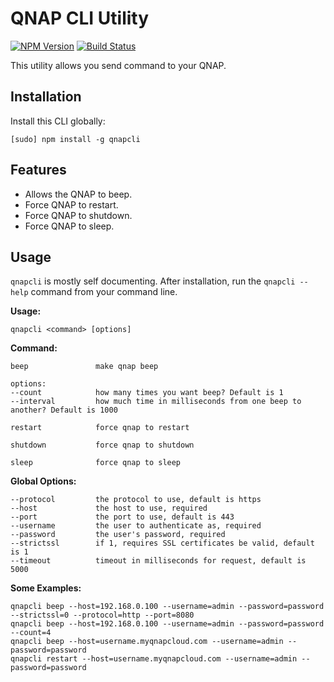 # QNAP CLI Utility
[![NPM Version](https://img.shields.io/npm/v/qnapcli.svg)](https://www.npmjs.com/package/qnapcli)
[![Build Status](https://travis-ci.org/tommasomarchionni/qnapcli.svg?branch=master)](https://travis-ci.org/tommasomarchionni/qnapcli)

This utility allows you send command to your QNAP.

## Installation

Install this CLI globally:

```
[sudo] npm install -g qnapcli
```

## Features

 - Allows the QNAP to beep.
 - Force QNAP to restart.
 - Force QNAP to shutdown.
 - Force QNAP to sleep.

## Usage

`qnapcli` is mostly self documenting. After installation, run the `qnapcli --help` command from your command line.

   **Usage:**
   
    qnapcli <command> [options]

   **Command:**
    
    beep               make qnap beep
     
    options:
    --count            how many times you want beep? Default is 1
    --interval         how much time in milliseconds from one beep to another? Default is 1000
     
    restart            force qnap to restart
     
    shutdown           force qnap to shutdown
     
    sleep              force qnap to sleep 

   **Global Options:**

    --protocol         the protocol to use, default is https
    --host             the host to use, required
    --port             the port to use, default is 443
    --username         the user to authenticate as, required
    --password         the user's password, required
    --strictssl        if 1, requires SSL certificates be valid, default is 1
    --timeout          timeout in milliseconds for request, default is 5000
    
   **Some Examples:**

    qnapcli beep --host=192.168.0.100 --username=admin --password=password --strictssl=0 --protocol=http --port=8080
    qnapcli beep --host=192.168.0.100 --username=admin --password=password --count=4
    qnapcli beep --host=username.myqnapcloud.com --username=admin --password=password
    qnapcli restart --host=username.myqnapcloud.com --username=admin --password=password
